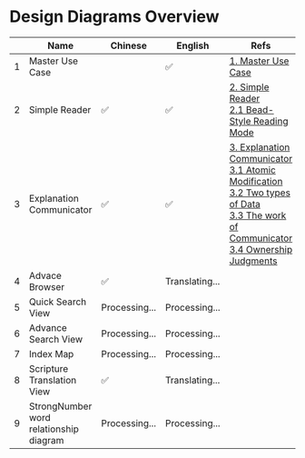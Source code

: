 # Design Diagrams Overview

|      | Name                                   | Chinese       | English        | Refs                                                         |
| ---- | -------------------------------------- | ------------- | -------------- | ------------------------------------------------------------ |
| 1    | Master Use Case                        |               | ✅              | [1. Master Use Case](./1.-Master-Use-Case.png)               |
| 2    | Simple Reader                          | ✅             | ✅              | [2. Simple Reader](./2.-Simple-Reader.png)<br>[2.1 Bead-Style Reading Mode](./2.1-Bead-Style-Reading-Mode.png) |
| 3    | Explanation Communicator               | ✅             | ✅              | [3. Explanation Communicator](./3.-Explanation-Communicator.png)<br>[3.1 Atomic Modification](./3.1-Atomic-Modification.png)<br>[3.2 Two types of Data](./3.2-Two-types-of-Data.png)<br>[3.3 The work of Communicator](./3.3-The-work-of-Communicator.png)<br>[3.4 Ownership Judgments](./3.4-Ownership-Judgments.png) |
| 4    | Advace Browser                         | ✅             | Translating... |                                                              |
| 5    | Quick Search View                      | Processing... | Processing...  |                                                              |
| 6    | Advance Search View                    | Processing... | Processing...  |                                                              |
| 7    | Index Map                              | Processing... | Processing...  |                                                              |
| 8    | Scripture Translation View             | ✅             | Translating... |                                                              |
| 9    | StrongNumber word relationship diagram | Processing... | Processing...  |                                                              |

